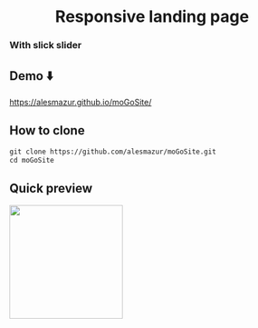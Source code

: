 

<h1 align="center" class="h1" >Responsive landing page</h1>
<h3>With slick slider   </h3>

## Demo ⬇️
   https://alesmazur.github.io/moGoSite/

## How to clone 

```xml
git clone https://github.com/alesmazur/moGoSite.git
cd moGoSite
```

## Quick preview

<p><img src="https://lh3.googleusercontent.com/drive-viewer/AITFw-z0lc5NSoatU1XV_KZXFoJquU2Noo9TTJDM3d-GqxP1bgaEbNXfWGbBohcw_TtA1ol7u-38j8qHfro7N_THrEX8V6eC=s1600"  width="200" heigth="auto" >   </p>


